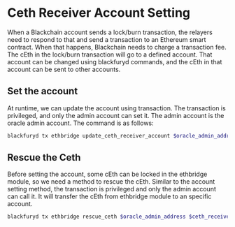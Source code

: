# Ceth Receiver Account Setting
When a Blackchain account sends a lock/burn transaction, the relayers need to respond to that and send a transaction to an Ethereum smart contract.
When that happens, Blackchain needs to charge a transaction fee. The cEth in the lock/burn transaction will go to a defined account.
That account can be changed using blackfuryd commands, and the cEth in that account can be sent to other accounts.

## Set the account
At runtime, we can update the account using transaction.
The transaction is privileged, and only the admin account can set it.
The admin account is the oracle admin account. The command is as follows:

```bash
blackfuryd tx ethbridge update_ceth_receiver_account $oracle_admin_address $ceth_receiver_account --node tcp://rpc.blackchain.finance:80 --keyring-backend=file --chain-id=blackchain --from=$oracle_admin_moniker --fees=100000fury
```

## Rescue the Ceth
Before setting the account, some cEth can be locked in the ethbridge module, so we need a method to rescue the cEth.
Similar to the account setting method, the transaction is privileged and only the admin account can call it.
It will transfer the cEth from ethbridge module to an specific account.

```bash
blackfuryd tx ethbridge rescue_ceth $oracle_admin_address $ceth_receiver_account $ceth_amount --node tcp://rpc.blackchain.finance:80 --keyring-backend=file --chain-id=blackchain --from=$oracle_admin_moniker --fees=100000fury
```
